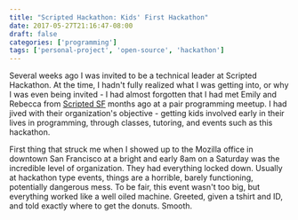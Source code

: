 ```yaml
---
title: "Scripted Hackathon: Kids' First Hackathon"
date: 2017-05-27T21:16:47-08:00
draft: false
categories: ['programming']
tags: ['personal-project', 'open-source', 'hackathon']
---
```


Several weeks ago I was invited to be a technical leader at Scripted Hackathon. At the time, I hadn't fully realized what I was getting into, or why I was even being invited - I had almost forgotten that I had met Emily and Rebecca from <a href="https://scripted.org">Scripted SF</a> months ago at a pair programming meetup. I had jived with their organization's objective - getting kids involved early in their lives in programming, through classes, tutoring, and events such as this hackathon.

First thing that struck me when I showed up to the Mozilla office in downtown San Francisco at a bright and early 8am on a Saturday was the incredible level of organization. They had everything locked down. Usually at hackathon type events, things are a horrible, barely functioning, potentially dangerous mess. To be fair, this event wasn't too big, but everything worked like a well oiled machine. Greeted, given a tshirt and ID, and told exactly where to get the donuts. Smooth.